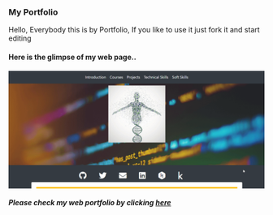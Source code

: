 <h3> My Portfolio</h3>
<p>Hello, Everybody this is by Portfolio, If you like to use it just fork it and start editing</p>
<h4>Here is the glimpse of my web page..</h4>
<img align='center' src='images\my_web_gif.gif'>
<h5>Please check my web portfolio by clicking <a href='https://amitjha11.github.io/'>here</a></h5>
